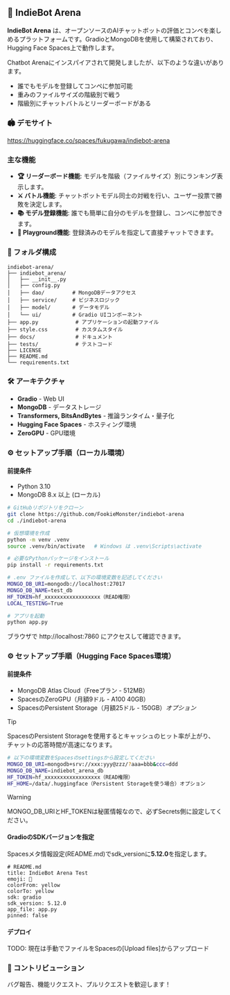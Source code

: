 ## 🚀 IndieBot Arena

**IndieBot Arena** は、オープンソースのAIチャットボットの評価とコンペを楽しめるプラットフォームです。GradioとMongoDBを使用して構築されており、Hugging Face Spaces上で動作します。

Chatbot Arenaにインスパイアされて開発しましたが、以下のような違いがあります。

- 誰でもモデルを登録してコンペに参加可能
- 重みのファイルサイズの階級別で戦う
- 階級別にチャットバトルとリーダーボードがある

### 🏟️ デモサイト

https://huggingface.co/spaces/fukugawa/indiebot-arena

### 主な機能
- **🏆️ リーダーボード機能**: モデルを階級（ファイルサイズ）別にランキング表示します。
- **⚔️ バトル機能**: チャットボットモデル同士の対戦を行い、ユーザー投票で勝敗を決定します。
- **📚️ モデル登録機能**: 誰でも簡単に自分のモデルを登録し、コンペに参加できます。
- **💬 Playground機能**: 登録済みのモデルを指定して直接チャットできます。

### 📁 フォルダ構成
```
indiebot-arena/
├── indiebot_arena/
│   ├── __init__.py
│   ├── config.py
│   ├── dao/         # MongoDBデータアクセス
│   ├── service/     # ビジネスロジック
│   ├── model/       # データモデル
│   └── ui/          # Gradio UIコンポーネント
├── app.py            # アプリケーションの起動ファイル
├── style.css         # カスタムスタイル
├── docs/             # ドキュメント
├── tests/            # テストコード
├── LICENSE
├── README.md
└── requirements.txt
```

### 🛠️ アーキテクチャ
- **Gradio** - Web UI
- **MongoDB** - データストレージ
- **Transformers, BitsAndBytes** - 推論ランタイム・量子化
- **Hugging Face Spaces** - ホスティング環境
- **ZeroGPU** - GPU環境

### ⚙️ セットアップ手順（ローカル環境）

#### 前提条件
- Python 3.10
- MongoDB 8.x 以上 (ローカル)

```bash
# GitHubリポジトリをクローン
git clone https://github.com/FookieMonster/indiebot-arena
cd ./indiebot-arena
```

```bash
# 仮想環境を作成
python -m venv .venv
source .venv/bin/activate   # Windows は .venv\Scripts\activate
```

```bash
# 必要なPythonパッケージをインストール
pip install -r requirements.txt
```

```bash
# .env ファイルを作成して、以下の環境変数を記述してください
MONGO_DB_URI=mongodb://localhost:27017
MONGO_DB_NAME=test_db
HF_TOKEN=hf_xxxxxxxxxxxxxxxxxx（READ権限）
LOCAL_TESTING=True
```

```bash
# アプリを起動
python app.py
```
ブラウザで http://localhost:7860 にアクセスして確認できます。

### ⚙️ セットアップ手順（Hugging Face Spaces環境）

#### 前提条件
- MongoDB Atlas Cloud（Freeプラン - 512MB）
- SpacesのZeroGPU（月額9ドル - A100 40GB）
- SpacesのPersistent Storage（月額25ドル - 150GB）*オプション*

> [!TIP]
> SpacesのPersistent Storageを使用するとキャッシュのヒット率が上がり、  
> チャットの応答時間が高速になります。

```bash
# 以下の環境変数をSpacesのsettingsから設定してください
MONGO_DB_URI=mongodb+srv://xxx:yyy@zzz/?aaa=bbb&ccc=ddd
MONGO_DB_NAME=indiebot_arena_db
HF_TOKEN=hf_xxxxxxxxxxxxxxxxxx（READ権限）
HF_HOME=/data/.huggingface（Persistent Storageを使う場合）オプション
```

> [!WARNING]
> MONGO_DB_URIとHF_TOKENは秘匿情報なので、必ずSecrets側に設定してください。

#### GradioのSDKバージョンを指定

Spacesメタ情報設定(README.md)でsdk_versionに**5.12.0**を指定します。

```
# README.md
title: IndieBot Arena Test
emoji: 💬
colorFrom: yellow
colorTo: yellow
sdk: gradio
sdk_version: 5.12.0
app_file: app.py
pinned: false
```

#### デプロイ

TODO: 現在は手動でファイルをSpacesの[Upload files]からアップロード

### 🤝 コントリビューション
バグ報告、機能リクエスト、プルリクエストを歓迎します！
